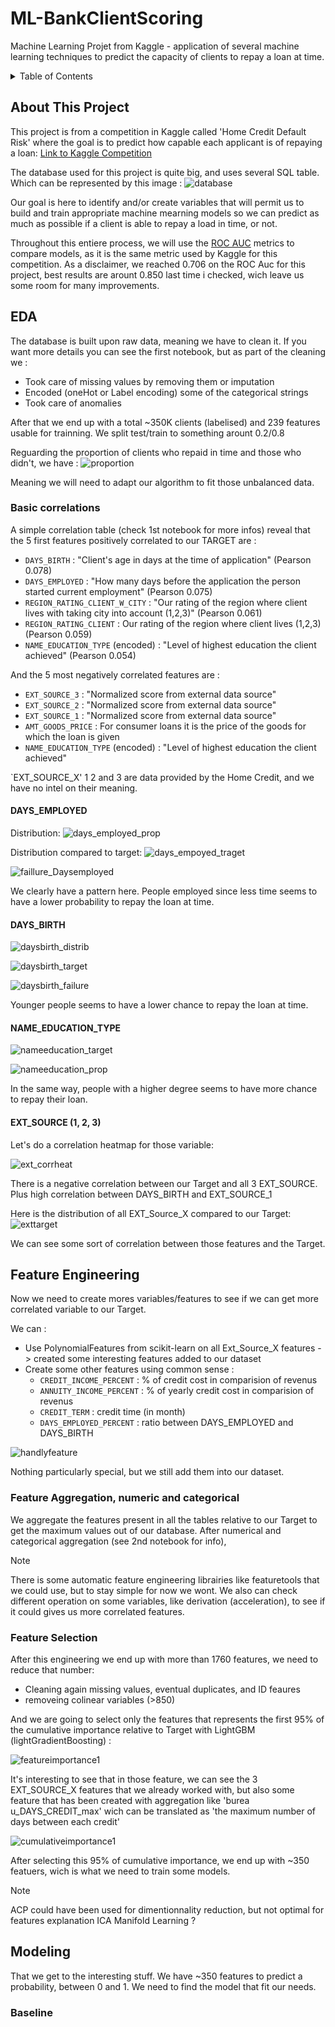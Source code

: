 # ML-BankClientScoring
Machine Learning Projet from Kaggle - application of several machine learning techniques to predict the capacity of clients to repay a loan at time.

<!-- TABLE OF CONTENTS -->
<details>
  <summary>Table of Contents</summary>
  <ol>
    <li>
      <a href="#about-this-project">About This Project</a>
      <ul>
        <li><a href="#using">Using</a></li>
      </ul>
	  <ul>
        <li><a href="#dataset-used">Dataset Used</a></li>
      </ul>
    </li>
    <li><a href="#roadmap">Roadmap</a></li>
	<li><a href="#unet">UNet</a></li>
		<li>
			<a href="#unet-presentation">Unet Presentation</a>
			<ul>
			<li><a href="#unet-trainning">Unet Trainning</a></li>
			</ul>
			<ul>
			<li><a href="#unet-results-&-inference">Unet Results & Inference</a></li>
			</ul>
		</li>
    <li><a href="#contact">Contact</a></li>
    <li><a href="#references">references</a></li>
  </ol>
</details>

<!-- ABOUT THIS PROJECT -->
## About This Project
This project is from a competition in Kaggle called 'Home Credit Default Risk' where the goal is to predict how capable each applicant is of repaying a loan:
[Link to Kaggle Competition](https://www.kaggle.com/c/home-credit-default-risk/overview)

The database used for this project is quite big, and uses several SQL table. Which can be represented by this image :
![database](./Images/DB.png)

Our goal is here to identify and/or create variables that will permit us to build and train appropriate machine mearning models so we can predict as much as possible if a client is able to repay a load in time, or not.

Throughout this entiere process, we will use the [ROC AUC](https://en.wikipedia.org/wiki/Receiver_operating_characteristic) metrics to compare models, as it is the same metric used by Kaggle for this competition. As a disclaimer, we reached 0.706 on the ROC Auc for this project, best results are arount 0.850 last time i checked, wich leave us some room for many improvements.

<!-- EDA -->
## EDA
The database is built upon raw data, meaning we have to clean it. If you want more details you can see the first notebook, but as part of the cleaning we :
- Took care of missing values by removing them or imputation
- Encoded (oneHot or Label encoding) some of the categorical strings
- Took care of anomalies

After that we end up with a total ~350K clients (labelised) and 239 features usable for trainning. We split test/train to something arount 0.2/0.8

Reguarding the proportion of clients who repaid in time and those who didn't, we have :
![proportion](./Images/proportion.png)

Meaning we will need to adapt our algorithm to fit those unbalanced data.

<!-- Basic correlations -->
### Basic correlations
A simple correlation table (check 1st notebook for more infos) reveal that the 5 first features positively correlated to our TARGET are :
- `DAYS_BIRTH` : "Client's age in days at the time of application" (Pearson 0.078)
- `DAYS_EMPLOYED` : "How many days before the application the person started current employment" (Pearson 0.075)
- `REGION_RATING_CLIENT_W_CITY` : "Our rating of the region where client lives with taking city into account (1,2,3)" (Pearson 0.061)
- `REGION_RATING_CLIENT` : Our rating of the region where client lives (1,2,3) (Pearson 0.059)
- `NAME_EDUCATION_TYPE` (encoded) : "Level of highest education the client achieved" (Pearson 0.054)

And the 5 most negatively correlated features are :
- `EXT_SOURCE_3` : "Normalized score from external data source"
- `EXT_SOURCE_2` : "Normalized score from external data source"
- `EXT_SOURCE_1` : "Normalized score from external data source"
- `AMT_GOODS_PRICE` : For consumer loans it is the price of the goods for which the loan is given
- `NAME_EDUCATION_TYPE` (encoded) : "Level of highest education the client achieved"

`EXT_SOURCE_X' 1 2 and 3 are data provided by the Home Credit, and we have no intel on their meaning.

<!-- DAYS_EMPLOYED -->
#### DAYS_EMPLOYED
Distribution:
![days_employed_prop](./Images/days_employed_prop.png)

Distribution compared to target:
![days_empoyed_traget](./Images/days_empoyed_traget.png)

![faillure_Daysemployed](./Images/faillure_Daysemployed.png)

We clearly have a pattern here. People employed since less time seems to have a lower probability to repay the loan at time.

<!-- DAYS_BIRTH -->
#### DAYS_BIRTH
![daysbirth_distrib](./Images/daysbirth_distrib.png)

![daysbirth_target](./Images/daysbirth_target.png)

![daysbirth_failure](./Images/daysbirth_failure.png)

Younger people seems to have a lower chance to repay the loan at time.

<!-- NAME_EDUCATION_TYPE -->
#### NAME_EDUCATION_TYPE
![nameeducation_target](./Images/nameeducation_target.png)

![nameeducation_prop](./Images/nameeducation_prop.png)

In the same way, people with a higher degree seems to have more chance to repay their loan.

<!-- EXT_SOURCE (1, 2, 3) -->
#### EXT_SOURCE (1, 2, 3)

Let's do a correlation heatmap for those variable:

![ext_corrheat](./Images/ext_corrheat.png)

There is a negative correlation between our Target and all 3 EXT_SOURCE.
Plus high correlation between DAYS_BIRTH and EXT_SOURCE_1

Here is the distribution of all EXT_Source_X compared to our Target:
![exttarget](./Images/exttarget.png)

We can see some sort of correlation between those features and the Target.

<!-- Feature Engineering -->
## Feature Engineering
Now we need to create mores variables/features to see if we can get more correlated variable to our Target.

We can :
- Use PolynomialFeatures from scikit-learn on all Ext_Source_X features -> created some interesting features added to our dataset
- Create some other features using common sense :
	- `CREDIT_INCOME_PERCENT` : % of credit cost in comparision of revenus
	- `ANNUITY_INCOME_PERCENT` : % of yearly credit cost in comparision of revenus
	- `CREDIT_TERM` : credit time (in month)
	- `DAYS_EMPLOYED_PERCENT` : ratio between DAYS_EMPLOYED and DAYS_BIRTH

![handlyfeature](./Images/handlyfeature.png)

Nothing particularly special, but we still add them into our dataset.
 
<!-- Feature Aggregation -->
### Feature Aggregation, numeric and categorical
We aggregate the features present in all the tables relative to our Target to get the maximum values out of our database.
After numerical and categorical aggregation (see 2nd notebook for info), 

> [!NOTE]  
> There is some automatic feature engineering librairies like featuretools that we could use, but to stay simple for now we wont.
> We also can check different operation on some variables, like derivation (acceleration), to see if it could gives us more correlated features.

<!-- Feature Selection -->
### Feature Selection
After this engineering we end up with more than 1760 features, we need to reduce that number:
- Cleaning again missing values, eventual duplicates, and ID feaures
- removeing colinear variables (>850)

And we are going to select only the features that represents the first 95% of the cumulative importance relative to Target with LightGBM (lightGradientBoosting) :

![featureimportance1](./Images/featureimportance1.png)

It's interesting to see that in those feature, we can see the 3 EXT_SOURCE_X features that we already worked with, but also some feature that has been created with aggregation like 'burea u_DAYS_CREDIT_max' wich can be translated as 'the maximum number of days between each credit'

![cumulativeimportance1](./Images/cumulativeimportance1.png)

After selecting this 95% of cumulative importance, we end up with ~350 featuers, wich is what we need to train some models.

> [!NOTE]
> ACP could have been used for dimentionnality reduction, but not optimal for features explanation
> ICA
> Manifold Learning ?

<!-- Modeling -->
## Modeling
That we get to the interesting stuff. We have ~350 features to predict a probability, between 0 and 1. We need to find the model that fit our needs.

<!-- Baseline -->
### Baseline

